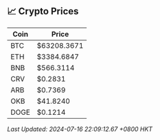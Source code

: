 ## 📈 Crypto Prices

| Coin | Price |
| ---- | ----- |
| BTC | $63208.3671 |
| ETH | $3384.6847 |
| BNB | $566.3114 |
| CRV | $0.2831 |
| ARB | $0.7369 |
| OKB | $41.8240 |
| DOGE | $0.1214 |

_Last Updated: 2024-07-16 22:09:12.67 +0800 HKT_